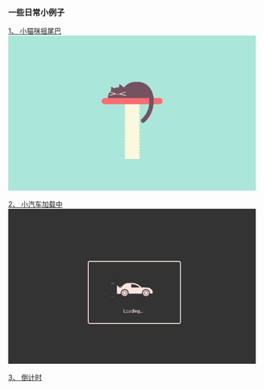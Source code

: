 ### 一些日常小例子

[1、 小猫咪摇尾巴](https://asazws.github.io/Duck-leg/demo/SleepingCat/index.html)
![](SleepingCat/images/cat.gif)

[2、 小汽车加载中](https://asazws.github.io/Duck-leg/demo/CarePreloader/index.html)
![](CarePreloader/images/car.gif)

[3、 倒计时](https://asazws.github.io/Duck-leg/demo/Happy-new-year/happer-new-year.html)